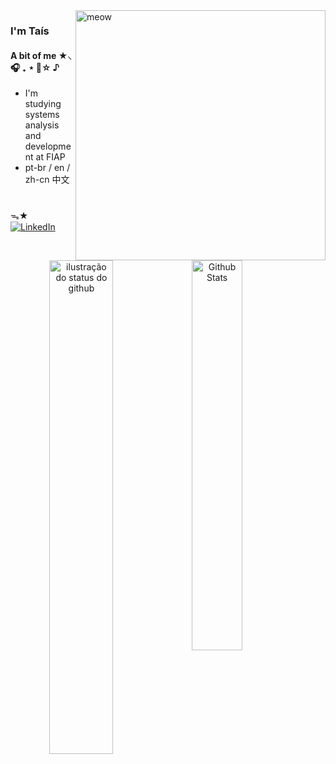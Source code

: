 
 
 
<img align="right" alt="meow" width="400" src="https://github.com/user-attachments/assets/6927bb73-7ce4-4d75-958b-5a6b1ce77db8">

### I'm Taís 
 
#### A bit of me  ★⸜ 🎧 ₊ ⋆ 🎸☆ ♪
-  I'm studying systems analysis and development at FIAP 
-  pt-br / en / zh-cn 中文

#
ᯓ★ [![LinkedIn](https://img.shields.io/badge/LinkedIn-0077B5?style=for-the-badge&logo=linkedin&logoColor=white)](https://www.linkedin.com/in/taísx/)
#


<div align="center">  
 <img align="left" src="https://github-readme-stats.vercel.app/api?username=ykxtais&show_icons=true&title_color=F57F7F&icon_color=36C0C5&bg_color=ff00&hide_border=True&count_private=true" width="45%" alt="ilustração do status do github">
 <img align="left" src="https://github-readme-stats.vercel.app/api/top-langs/?username=ykxtais&layout=compact&bg_color=ff00&title_color=F57F7F&hide_border=True&include_all_commits=true&count_private=true&hide=jupyter%20notebook&langs_count=10" width="40%" alt="Github Stats"/>
</div>
